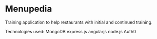 Menupedia
=========
Training application to help restaurants with initial and continued training.

Technologies used: 
MongoDB
express.js
angularjs
node.js
Auth0
